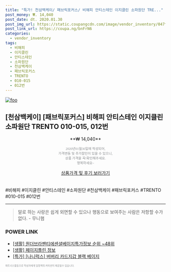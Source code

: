 ```yaml
--- 
title: "특가! 천삼백케이/ 패브릭포커스/ 비해피 안티스테인 이지클린 소파원단 TRE..." 
post_money: ₩. 14,040 
post_date: dt. 2020.01.30 
post_img_url: https://static.coupangcdn.com/image/vendor_inventory/047f/58ae0121ec7ac4ec226739a453e4d118741f82a05f829f7429308ed1740e.jpg 
post_link_url: https://coupa.ng/bnFrN6 
categories: 
  - vendor_inventory 
tags: 
  - 비해피 
  - 이지클린 
  - 안티스테인 
  - 소파원단 
  - 천삼백케이 
  - 패브릭포커스 
  - TRENTO 
  - 010-015 
  - 012번 
--- 
```

[![foo](https://static.coupangcdn.com/image/vendor_inventory/047f/58ae0121ec7ac4ec226739a453e4d118741f82a05f829f7429308ed1740e.jpg)](https://coupa.ng/bnFrN6) 

## [천삼백케이] [패브릭포커스] 비해피 안티스테인 이지클린 소파원단 TRENTO 010-015, 012번 
<p style="text-align: center;">**₩ 14,040**</p> 
<p style="text-align: center;"><span style="color: #898c8f; font-family: Georgia,Times,serif; font-size: 0.75em;">2020년01월30일에 작성되어, <br>가격변동 및 추가할인이 있을 수 있으니,<br> 상품 가격을 꼭!확인해주세요.<br>행복하세요~</span> 
</p>	 
<div markdown="0" style="text-align: center;"><a href="https://coupa.ng/bnFrN6" class="btn btn--success">상품가격 및 후기 보러가기</a></div> 
<br><br> 
  #비해피 #이지클린 #안티스테인 #소파원단 #천삼백케이 #패브릭포커스 #TRENTO #010-015 #012번 
<hr> 

> 말로 하는 사랑은 쉽게 외면할 수 있으나 행동으로 보여주는 사람은 저항할 수가 없다. - 무니햄 


### POWER LINK

* <a href="https://blog.naver.com/sakai111/221773480496" target="_blank"> [생활] 원더브라팬티에센셜베이지특가정보 순위 ~48위</a>
* <a href="https://blog.naver.com/santokki14/221774834601" target="_blank"> [생활] 페이지플린 정보 </a>
* <a href="https://blog.naver.com/an0733/221790614773" target="_blank">[특가] [나니럭스] 버버리 카드지갑 블랙 베이지</a>

<span style="color: #898c8f; font-family: Georgia,Times,serif; font-size: 0.55em;">파트너스활동으로 작성자에게 일정액의 커미션이 제공될수 있습니다.</span> 
